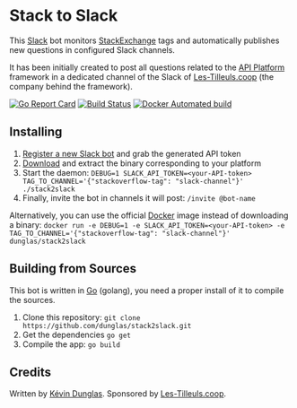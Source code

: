 # Stack to Slack

This [Slack](https://slack.com/) bot monitors [StackExchange](https://stackexchange.com/) tags and automatically
publishes new questions in configured Slack channels.

It has been initially created to post all questions related to the [API Platform](https://api-platform.com) framework
in a dedicated channel of the Slack of [Les-Tilleuls.coop](https://les-tilleuls.coop) (the company behind the framework).

[![Go Report Card](https://goreportcard.com/badge/github.com/dunglas/stack2slack)](https://goreportcard.com/report/github.com/dunglas/stack2slack)
[![Build Status](https://travis-ci.org/dunglas/stack2slack.svg?branch=master)](https://travis-ci.org/dunglas/stack2slack)
[![Docker Automated build](https://img.shields.io/docker/automated/dunglas/stack2slack.svg)](https://hub.docker.com/r/dunglas/stack2slack/)

## Installing

1. [Register a new Slack bot](https://my.slack.com/services/new/bot) and grab the generated API token
2. [Download](https://github.com/dunglas/stack2slack/releases) and extract the binary corresponding to your platform
3. Start the daemon: `DEBUG=1 SLACK_API_TOKEN=<your-API-token> TAG_TO_CHANNEL='{"stackoverflow-tag": "slack-channel"}' ./stack2slack`
4. Finally, invite the bot in channels it will post: `/invite @bot-name`

Alternatively, you can use the official [Docker](https://www.docker.com/) image instead of downloading a binary: `docker run -e DEBUG=1 -e SLACK_API_TOKEN=<your-API-token> -e TAG_TO_CHANNEL='{"stackoverflow-tag": "slack-channel"}' dunglas/stack2slack`

## Building from Sources

This bot is written in [Go](https://golang.org/) (golang), you need a proper install of it to compile the sources.

1. Clone this repository: `git clone https://github.com/dunglas/stack2slack.git`
2. Get the  dependencies `go get`
3. Compile the app: `go build`

## Credits

Written by [Kévin Dunglas](https://dunglas.fr).
Sponsored by [Les-Tilleuls.coop](https://les-tilleuls.coop).
